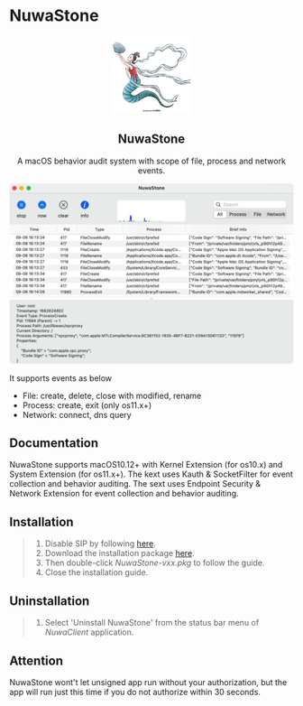 # NuwaStone
<p align="center">
    <div align="center"><img src=https://raw.githubusercontent.com/ConradSun/NuwaStone/main/Docs/nuwa.png width=138  /></div>
    <h2 align="center">NuwaStone</h2>
    <div align="center">A macOS behavior audit system with scope of file, process and network events.</div>
</p>

<p align="center"><img src="https://raw.githubusercontent.com/ConradSun/NuwaStone/main/Docs/NuwaStone.png"></p>

It supports events as below
- File: create, delete, close with modified, rename
- Process: create, exit (only os11.x+)
- Network: connect, dns query

## Documentation
NuwaStone supports macOS10.12+ with Kernel Extension (for os10.x) and System Extension (for os11.x+).
The kext uses Kauth & SocketFilter for event collection and behavior auditing.
The sext uses Endpoint Security & Network Extension for event collection and behavior auditing.

## Installation
>1. Disable SIP by following [here](https://developer.apple.com/documentation/security/disabling_and_enabling_system_integrity_protection).
>2. Download the installation package [here](https://github.com/ConradSun/NuwaStone/releases).
>3. Then double-click *NuwaStone-vxx.pkg* to follow the guide.
>4. Close the installation guide.

## Uninstallation
>1. Select 'Uninstall NuwaStone' from the status bar menu of *NuwaClient* application.

## Attention
NuwaStone wont't let unsigned app run without your authorization, but the app will run just this time if you do not authorize within 30 seconds.